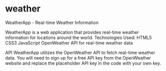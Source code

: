 # weather

WeatherApp - Real-time Weather Information

WeatherApp is a web application that provides real-time weather information for locations around the world.
Technologies Used:
HTML5
CSS3
JavaScript
OpenWeather API for real-time weather data

API
WeatherApp utilizes the OpenWeather API to fetch real-time weather data. You will need to sign up for a free API key from the OpenWeather website and replace the placeholder API key in the code with your own key.

